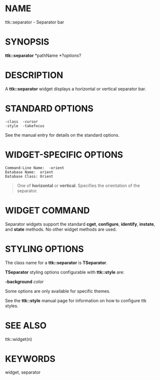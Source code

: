 # NAME

ttk::separator - Separator bar

# SYNOPSIS

**ttk::separator** *pathName *?*options*?

# DESCRIPTION

A **ttk::separator** widget displays a horizontal or vertical separator
bar.

# STANDARD OPTIONS

    -class	-cursor
    -style	-takefocus

See the manual entry for details on the standard options.

# WIDGET-SPECIFIC OPTIONS

    Command-Line Name:	-orient
    Database Name:	orient
    Database Class:	Orient

> One of **horizontal** or **vertical**. Specifies the orientation of
> the separator.

# WIDGET COMMAND

Separator widgets support the standard **cget**, **configure**,
**identify**, **instate**, and **state** methods. No other widget
methods are used.

# STYLING OPTIONS

The class name for a **ttk::separator** is **TSeparator**.

**TSeparator** styling options configurable with **ttk::style** are:

**-background** *color*

Some options are only available for specific themes.

See the **ttk::style** manual page for information on how to configure
ttk styles.

# SEE ALSO

ttk::widget(n)

# KEYWORDS

widget, separator
